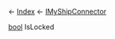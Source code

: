 ← [Index](Api-Index) ← [IMyShipConnector](Sandbox.ModAPI.Ingame.IMyShipConnector)

[bool](System.Boolean) IsLocked

